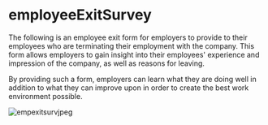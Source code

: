 # employeeExitSurvey
The following is an employee exit form for employers to provide to their employees who are terminating their employment with the company. This form allows employers to gain insight into their employees' experience and impression of the company, as well as reasons for leaving. 

By providing such a form, employers can learn what they are doing well in addition to what they can improve upon in order to create the best work environment possible.


![empexitsurvjpeg](https://user-images.githubusercontent.com/46868984/51699245-897edd80-200c-11e9-8779-910490874951.jpeg)

